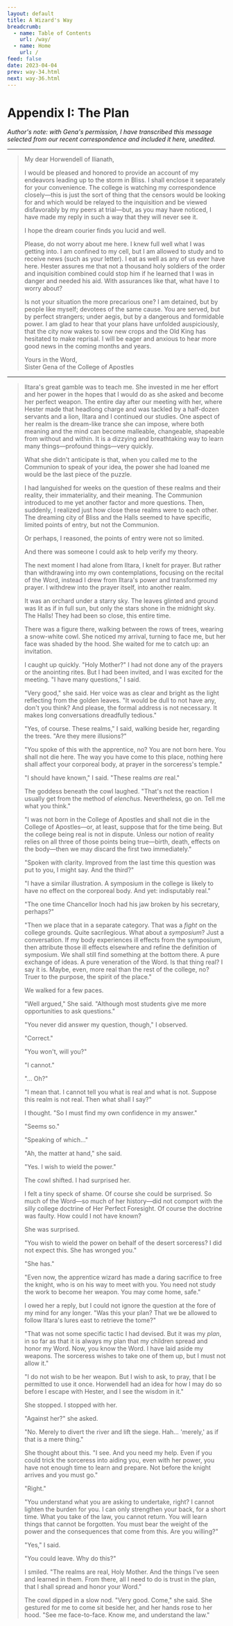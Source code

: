 ```yaml
---
layout: default
title: A Wizard's Way
breadcrumb:
  - name: Table of Contents
    url: /way/
  - name: Home
    url: /
feed: false
date: 2023-04-04
prev: way-34.html
next: way-36.html
---
```


# Appendix I: The Plan

_Author's note: with Gena's permission, I have transcribed this message selected from our recent correspondence and included it here, unedited._

---

> My dear Horwendell of Ilianath,
> 
> I would be pleased and honored to provide an account of my endeavors leading up to the storm in Bliss. I shall enclose it separately for your convenience. The college is watching my correspondence closely—this is just the sort of thing that the censors would be looking for and which would be relayed to the inquisition and be viewed disfavorably by my peers at trial—but, as you may have noticed, I have made my reply in such a way that they will never see it.
> 
> I hope the dream courier finds you lucid and well.
> 
> Please, do not worry about me here. I knew full well what I was getting into. I am confined to my cell, but I am allowed to study and to receive news (such as your letter). I eat as well as any of us ever have here. Hester assures me that not a thousand holy soldiers of the order and inquisition combined could stop him if he learned that I was in danger and needed his aid. With assurances like that, what have I to worry about?
> 
> Is not your situation the more precarious one? I am detained, but by people like myself; devotees of the same cause. You are served, but by perfect strangers; under aegis, but by a dangerous and formidable power. I am glad to hear that your plans have unfolded auspiciously, that the city now wakes to sow new crops and the Old King has hesitated to make reprisal. I will be eager and anxious to hear more good news in the coming months and years.
> 
> Yours in the Word,  
> Sister Gena of the College of Apostles

---

> Iltara's great gamble was to teach me. She invested in me her effort and her power in the hopes that I would do as she asked and become her perfect weapon. The entire day after our meeting with her, where Hester made that headlong charge and was tackled by a half-dozen servants and a lion, Iltara and I continued our studies. One aspect of her realm is the dream-like trance she can impose, where both meaning and the mind can become malleable, changeable, shapeable from without and within. It is a dizzying and breathtaking way to learn many things—profound things—very quickly.
> 
> What she didn't anticipate is that, when you called me to the Communion to speak of your idea, the power she had loaned me would be the last piece of the puzzle.
> 
> I had languished for weeks on the question of these realms and their reality, their immateriality, and their meaning. The Communion introduced to me yet another factor and more questions. Then, suddenly, I realized just how close these realms were to each other. The dreaming city of Bliss and the Halls seemed to have specific, limited points of entry, but not the Communion.
> 
> Or perhaps, I reasoned, the points of entry were not so limited.
> 
> And there was someone I could ask to help verify my theory.
> 
> The next moment I had alone from Iltara, I knelt for prayer. But rather than withdrawing into my own contemplations, focusing on the recital of the Word, instead I drew from Iltara's power and transformed my prayer. I withdrew into the prayer itself, into another realm.
> 
> It was an orchard under a starry sky. The leaves glinted and ground was lit as if in full sun, but only the stars shone in the midnight sky. The Halls! They had been so close, this entire time.
> 
> There was a figure there, walking between the rows of trees, wearing a snow-white cowl. She noticed my arrival, turning to face me, but her face was shaded by the hood. She waited for me to catch up: an invitation.
> 
> I caught up quickly. "Holy Mother?" I had not done any of the prayers or the anointing rites. But I had been invited, and I was excited for the meeting. "I have many questions," I said.
> 
> "Very good," she said. Her voice was as clear and bright as the light reflecting from the golden leaves. "It would be dull to not have any, don't you think? And please, the formal address is not necessary. It makes long conversations dreadfully tedious."
> 
> "Yes, of course. These realms," I said, walking beside her, regarding the trees. "Are they mere illusions?"
> 
> "You spoke of this with the apprentice, no? You are not born here. You shall not die here. The way you have come to this place, nothing here shall affect your corporeal body, at prayer in the sorceress's temple."
> 
> "I should have known," I said. "These realms _are_ real."
> 
> The goddess beneath the cowl laughed. "That's not the reaction I usually get from the method of _elenchus_. Nevertheless, go on. Tell me what you think."
> 
> "I was not born in the College of Apostles and shall not die in the College of Apostles—or, at least, suppose that for the time being. But the college being real is not in dispute. Unless our notion of reality relies on all three of those points being true—birth, death, effects on the body—then we may discard the first two immediately."
> 
> "Spoken with clarity. Improved from the last time this question was put to you, I might say. And the third?"
> 
> "I have a similar illustration. A symposium in the college is likely to have no effect on the corporeal body. And yet: indisputably real."
> 
> "The one time Chancellor Inoch had his jaw broken by his secretary, perhaps?"
> 
> "Then we place that in a separate category. That was a _fight_ on the college grounds. Quite sacrilegious. What about a _symposium_? Just a conversation. If my body experiences ill effects from the symposium, then attribute those ill effects elsewhere and refine the definition of symposium. We shall still find something at the bottom there. A pure exchange of ideas. A pure veneration of the Word. Is that thing real? I say it is. Maybe, even, more real than the rest of the college, no? Truer to the purpose, the spirit of the place."
> 
> We walked for a few paces.
> 
> "Well argued," She said. "Although most students give me more opportunities to ask questions."
> 
> "You never did answer my question, though," I observed.
> 
> "Correct."
> 
> "You won't, will you?"
> 
> "I cannot."
> 
> "... Oh?"
> 
> "I mean that. I cannot tell you what is real and what is not. Suppose this realm is not real. Then what shall I say?"
> 
> I thought. "So I must find my own confidence in my answer."
> 
> "Seems so."
> 
> "Speaking of which..."
> 
> "Ah, the matter at hand," she said.
> 
> "Yes. I wish to wield the power."
> 
> The cowl shifted. I had surprised her.
> 
> I felt a tiny speck of shame. Of course she could be surprised. So much of the Word—so much of her history—did not comport with the silly college doctrine of Her Perfect Foresight. Of course the doctrine was faulty. How could I not have known?
> 
> She was surprised.
> 
> "You wish to wield the power on behalf of the desert sorceress? I did not expect this. She has wronged you."
> 
> "She has."
> 
> "Even now, the apprentice wizard has made a daring sacrifice to free the knight, who is on his way to meet with you. You need not study the work to become her weapon. You may come home, safe."
> 
> I owed her a reply, but I could not ignore the question at the fore of my mind for any longer. "Was this your plan? That we be allowed to follow Iltara's lures east to retrieve the tome?"
> 
> "That was not some specific tactic I had devised. But it was my _plan_, in so far as that it is always my plan that my children spread and honor my Word. Now, you know the Word. I have laid aside my weapons. The sorceress wishes to take one of them up, but I must not allow it."
> 
> "I do not wish to be her weapon. But I wish to ask, to pray, that I be permitted to use it once. Horwendell had an idea for how I may do so before I escape with Hester, and I see the wisdom in it."
> 
> She stopped. I stopped with her.
> 
> "Against her?" she asked.
> 
> "No. Merely to divert the river and lift the siege. Hah... 'merely,' as if that is a mere thing."
> 
> She thought about this. "I see. And you need my help. Even if you could trick the sorceress into aiding you, even with her power, you have not enough time to learn and prepare. Not before the knight arrives and you must go."
> 
> "Right."
> 
> "You understand what you are asking to undertake, right? I cannot lighten the burden for you. I can only strengthen your back, for a short time. What you take of the law, you cannot return. You will learn things that cannot be forgotten. You must bear the weight of the power and the consequences that come from this. Are you willing?"
> 
> "Yes," I said.
> 
> "You could leave. Why do this?"
> 
> I smiled. "The realms are real, Holy Mother. And the things I've seen and learned in them. From there, all I need to do is trust in the plan, that I shall spread and honor your Word."
> 
> The cowl dipped in a slow nod. "Very good. Come," she said. She gestured for me to come sit beside her, and her hands rose to her hood. "See me face-to-face. Know me, and understand the law."

